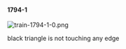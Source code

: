 #### 1794-1
![train-1794-1-0.png](https://github.com/lil-lab/nlvr/raw/master/nlvr/train/images/44/train-1794-1-0.png "train-1794-1-0.png")

black triangle is not touching any edge